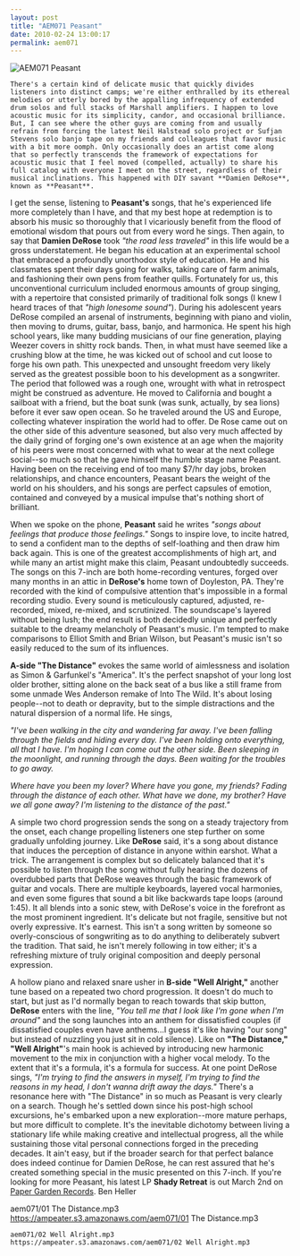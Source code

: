 ```yaml
---
layout: post
title: "AEM071 Peasant"
date: 2010-02-24 13:00:17
permalink: aem071
---
```

![AEM071 Peasant](https://ampeater.s3.amazonaws.com/aem071/Peasant.jpg)

    There's a certain kind of delicate music that quickly divides listeners into distinct camps; we're either enthralled by its ethereal melodies or utterly bored by the appalling infrequency of extended drum solos and full stacks of Marshall amplifiers. I happen to love acoustic music for its simplicity, candor, and occasional brilliance. But, I can see where the other guys are coming from and usually refrain from forcing the latest Neil Halstead solo project or Sufjan Stevens solo banjo tape on my friends and colleagues that favor music with a bit more oomph. Only occasionally does an artist come along that so perfectly transcends the framework of expectations for acoustic music that I feel moved (compelled, actually) to share his full catalog with everyone I meet on the street, regardless of their musical inclinations. This happened with DIY savant **Damien DeRose**, known as **Peasant**.

I get the sense, listening to **Peasant's** songs, that he's experienced life more completely than I have, and that my best hope at redemption is to absorb his music so thoroughly that I vicariously benefit from the flood of emotional wisdom that pours out from every word he sings. Then again, to say that **Damien DeRose** took _"the road less traveled"_ in this life would be a gross understatement. He began his education at an experimental school that embraced a profoundly unorthodox style of education. He and his classmates spent their days going for walks, taking care of farm animals, and fashioning their own pens from feather quills. Fortunately for us, this unconventional curriculum included enormous amounts of group singing, with a repertoire that consisted primarily of traditional folk songs (I knew I heard traces of that _"high lonesome sound"_). During his adolescent years DeRose compiled an arsenal of instruments, beginning with piano and violin, then moving to drums, guitar, bass, banjo, and harmonica. He spent his high school years, like many budding musicians of our fine generation, playing Weezer covers in shitty rock bands. Then, in what must have seemed like a crushing blow at the time, he was kicked out of school and cut loose to forge his own path. This unexpected and unsought freedom very likely served as the greatest possible boon to his development as a songwriter. The period that followed was a rough one, wrought with what in retrospect might be construed as adventure. He moved to California and bought a sailboat with a friend, but the boat sunk (was sunk, actually, by sea lions) before it ever saw open ocean. So he traveled around the US and Europe, collecting whatever inspiration the world had to offer. De Rose came out on the other side of this adventure seasoned, but also very much affected by the daily grind of forging one's own existence at an age when the majority of his peers were most concerned with what to wear at the next college social--so much so that he gave himself the humble stage name Peasant. Having been on the receiving end of too many $7/hr day jobs, broken relationships, and chance encounters, Peasant bears the weight of the world on his shoulders, and his songs are perfect capsules of emotion, contained and conveyed by a musical impulse that's nothing short of brilliant.

When we spoke on the phone, **Peasant** said he writes _"songs about feelings that produce those feelings."_ Songs to inspire love, to incite hatred, to send a confident man to the depths of self-loathing and then draw him back again. This is one of the greatest accomplishments of high art, and while many an artist might make this claim, Peasant undoubtedly succeeds. The songs on this 7-inch are both home-recording ventures, forged over many months in an attic in **DeRose's** home town of Doyleston, PA. They're recorded with the kind of compulsive attention that's impossible in a formal recording studio. Every sound is meticulously captured, adjusted, re-recorded, mixed, re-mixed, and scrutinized. The soundscape's layered without being lush; the end result is both decidedly unique and perfectly suitable to the dreamy melancholy of Peasant's music. I'm tempted to make comparisons to Elliot Smith and Brian Wilson, but Peasant's music isn't so easily reduced to the sum of its influences.

**A-side "The Distance"** evokes the same world of aimlessness and isolation as Simon & Garfunkel's "America". It's the perfect snapshot of your long lost older brother, sitting alone on the back seat of a bus like a still frame from some unmade Wes Anderson remake of Into The Wild. It's about losing people--not to death or depravity, but to the simple distractions and the natural dispersion of a normal life. He sings,

_"I've been walking in the city and wandering far away. I've been falling through the fields and hiding every day. I've been holding onto everything, all that I have. I'm hoping I can come out the other side. Been sleeping in the moonlight, and running through the days. Been waiting for the troubles to go away._

_Where have you been my lover? Where have you gone, my friends? Fading through the distance of each other. What have we done, my brother? Have we all gone away? I'm listening to the distance of the past."_

A simple two chord progression sends the song on a steady trajectory from the onset, each change propelling listeners one step further on some gradually unfolding journey. Like **DeRose** said, it's a song about distance that induces the perception of distance in anyone within earshot. What a trick. The arrangement is complex but so delicately balanced that it's possible to listen through the song without fully hearing the dozens of overdubbed parts that DeRose weaves through the basic framework of guitar and vocals. There are multiple keyboards, layered vocal harmonies, and even some figures that sound a bit like backwards tape loops (around 1:45). It all blends into a sonic stew, with DeRose's voice in the forefront as the most prominent ingredient. It's delicate but not fragile, sensitive but not overly expressive. It's earnest. This isn't a song written by someone so overly-conscious of songwriting as to do anything to deliberately subvert the tradition. That said, he isn't merely following in tow either; it's a refreshing mixture of truly original composition and deeply personal expression.

A hollow piano and relaxed snare usher in **B-side "Well Alright,"** another tune based on a repeated two chord progression. It doesn't do much to start, but just as I'd normally began to reach towards that skip button, **DeRose** enters with the line, _"You tell me that I look like I'm gone when I'm around"_ and the song launches into an anthem for dissatisfied couples (if dissatisfied couples even have anthems...I guess it's like having "our song" but instead of nuzzling you just sit in cold silence). Like on **"The Distance,"** **"Well Alright"**'s main hook is achieved by introducing new harmonic movement to the mix in conjunction with a higher vocal melody. To the extent that it's a formula, it's a formula for success. At one point DeRose sings, _"I'm trying to find the answers in myself, I'm trying to find the reasons in my head, I don't wanna drift away the days."_ There's a resonance here with "The Distance" in so much as Peasant is very clearly on a search. Though he's settled down since his post-high school excursions, he's embarked upon a new exploration--more mature perhaps, but more difficult to complete. It's the inevitable dichotomy between living a stationary life while making creative and intellectual progress, all the while sustaining those vital personal connections forged in the preceding decades. It ain't easy, but if the broader search for that perfect balance does indeed continue for Damien DeRose, he can rest assured that he's created something special in the music presented on this 7-inch. If you're looking for more Peasant, his latest LP **Shady Retreat** is out March 2nd on [Paper Garden Records](http://www.papergardenrecords.com/). Ben Heller
  
  aem071/01 The Distance.mp3
    https://ampeater.s3.amazonaws.com/aem071/01 The Distance.mp3
    
    aem071/02 Well Alright.mp3
    https://ampeater.s3.amazonaws.com/aem071/02 Well Alright.mp3
    
    